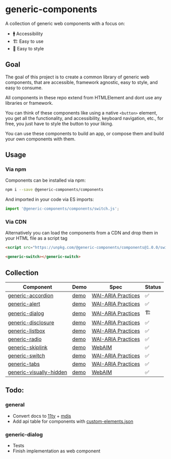 # generic-components

A collection of generic web components with a focus on:

- 🚹 Accessibility
- 🏗 Easy to use
- 🎨 Easy to style

## Goal

The goal of this project is to create a common library of generic web components, that are accessible, framework agnostic, easy to style, and easy to consume.

All components in these repo extend from HTMLElement and dont use any libraries or framework.

You can think of these components like using a native `<button>` element, you get all the functionality, and accessibility, keyboard navigation, etc., for free, you just have to style the button to your liking.

You can use these components to build an app, or compose them and build your own components with them.

## Usage
    
### Via npm
Components can be installed via npm:

```bash
npm i --save @generic-components/components
```

And imported in your code via ES imports:

```js
import '@generic-components/components/switch.js';
```

### Via CDN
Alternatively you can load the components from a CDN and drop them in your HTML file as a script tag

```html
<script src="https://unpkg.com/@generic-components/components@1.0.0/switch.js" type="module"></script>
```

```html
<generic-switch></generic-switch>
```

## Collection

| Component                                                     | Demo                                                                                  | Spec                                                                        | Status        |
|---------------------------------------------------------------|---------------------------------------------------------------------------------------|-----------------------------------------------------------------------------|---------------|
| [generic-accordion](/generic-accordion/README.md)             | [demo](https://genericcomponents.netlify.app/generic-accordion/demo/index.html)       | [WAI-ARIA Practices](https://www.w3.org/TR/wai-aria-practices/#accordion)   | ✅            |        
| [generic-alert](/generic-alert/README.md)                     | [demo](https://genericcomponents.netlify.app/generic-alert/demo/index.html)           | [WAI-ARIA Practices](https://www.w3.org/TR/wai-aria-practices/#alert)       | ✅            |               
| [generic-dialog](/generic-dialog/README.md)                   | [demo](https://genericcomponents.netlify.app/generic-dialog/demo/index.html)          | [WAI-ARIA Practices](https://www.w3.org/TR/wai-aria-practices/#dialog_modal)| 🏗            |     
| [generic-disclosure](/generic-disclosure/README.md)           | [demo](https://genericcomponents.netlify.app/generic-disclosure/demo/index.html)      | [WAI-ARIA Practices](https://www.w3.org/TR/wai-aria-practices/#disclosure)  | ✅            |      
| [generic-listbox](/generic-listbox/README.md)                 | [demo](https://genericcomponents.netlify.app/generic-listbox/demo/index.html)         | [WAI-ARIA Practices](https://www.w3.org/TR/wai-aria-practices-1.1/#radiobutton)     | ✅            |      
| [generic-radio](/generic-radio/README.md)                 | [demo](https://genericcomponents.netlify.app/generic-radio/demo/index.html)         | [WAI-ARIA Practices](https://www.w3.org/TR/wai-aria-practices/#Listbox)     | ✅            |      
| [generic-skiplink](/generic-skiplink/README.md)               | [demo](https://genericcomponents.netlify.app/generic-skiplink/demo/index.html)        | [WebAIM](https://webaim.org/techniques/skipnav/)                | ✅            |               
| [generic-switch](/generic-switch/README.md)                   | [demo](https://genericcomponents.netlify.app/generic-switch/demo/index.html)          | [WAI-ARIA Practices](https://www.w3.org/TR/wai-aria-1.1/#switch)            | ✅            |        
| [generic-tabs](/generic-tabs/README.md)                       | [demo](https://genericcomponents.netlify.app/generic-tabs/demo/index.html)            | [WAI-ARIA Practices](https://www.w3.org/TR/wai-aria-practices/#tabpanel)    | ✅            |        
| [generic-visually-hidden](/generic-visually-hidden/README.md) | [demo](https://genericcomponents.netlify.app/generic-visually-hidden/demo/index.html) | [WebAIM](https://webaim.org/techniques/css/invisiblecontent/)               | ✅            |         


## Todo:

### general
- Convert docs to [11ty](https://www.11ty.dev/) + [mdjs](https://github.com/open-wc/open-wc/tree/master/packages/mdjs) 
- Add api table for components with [custom-elements.json](https://github.com/webcomponents/custom-elements-json)

### generic-dialog
- Tests
- Finish implementation as web component
